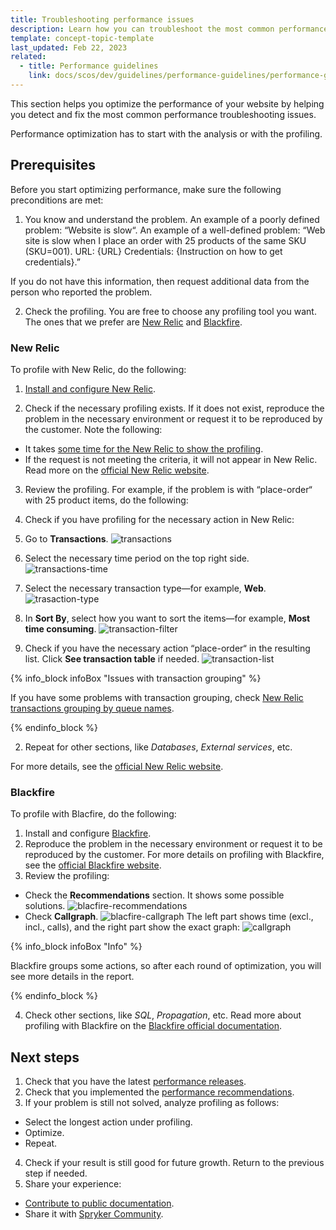 ```yaml
---
title: Troubleshooting performance issues
description: Learn how you can troubleshoot the most common performance issues
template: concept-topic-template
last_updated: Feb 22, 2023
related:
  - title: Performance guidelines
    link: docs/scos/dev/guidelines/performance-guidelines/performance-guidelines.html
---
```


This section helps you optimize the performance of your website by helping you detect and fix the most common performance troubleshooting issues.

Performance optimization has to start with the analysis or with the profiling.

## Prerequisites

Before you start optimizing performance, make sure the following preconditions are met:

1. You know and understand the problem.
An example of a poorly defined problem: “Website is slow“.
An example of a well-defined problem:
“Web site is slow when I place an order with 25 products of the same SKU (SKU=001).
URL: {URL}
Credentials: {Instruction on how to get credentials}.”

If you do not have this information, then request additional data from the person who reported the problem.

2. Check the profiling.
You are free to choose any profiling tool you want.
The ones that we prefer are [New Relic](https://docs.newrelic.com/docs/new-relic-solutions/get-started/intro-new-relic/) and [Blackfire](https://blackfire.io/docs/introduction).

### New Relic

To profile with New Relic, do the following:

1. [Install and configure New Relic](https://docs.spryker.com/docs/scos/dev/the-docker-sdk/{{site.version}}/configure-services.html#new-relic).

2. Check if the necessary profiling exists. If it does not exist, reproduce the problem in the necessary environment or request it to be reproduced by the customer.
Note the following:
- It takes [some time for the New Relic to show the profiling](https://docs.newrelic.com/docs/new-relic-solutions/solve-common-issues/troubleshooting/not-seeing-data/#:~:text=Solution,to%20automatically%20identify%20common%20issues.).
- If the request is not meeting the criteria, it will not appear in New Relic.
Read more on the [official New Relic website](https://docs.newrelic.com/docs/apm/transactions/transaction-traces/troubleshooting-not-seeing-transaction-traces/).

3. Review the profiling.
For example, if the problem is with “place-order“ with 25 product items, do the following:

1. Check if you have profiling for the necessary action in New Relic:

  1. Go to **Transactions**.
  ![transactions](https://spryker.s3.eu-central-1.amazonaws.com/docs/scos/dev/troubleshooting/troubleshooting-performance-issues/transactions.png)
  2. Select the necessary time period on the top right side.
  ![transactions-time](https://spryker.s3.eu-central-1.amazonaws.com/docs/scos/dev/troubleshooting/troubleshooting-performance-issues/transaction-time.png)
  3. Select the necessary transaction type—for example, **Web**.
  ![trasaction-type](https://spryker.s3.eu-central-1.amazonaws.com/docs/scos/dev/troubleshooting/troubleshooting-performance-issues/transaction-type.png)
  4. In **Sort By**, select how you want to sort the items—for example, **Most time consuming**.
  ![transaction-filter](https://spryker.s3.eu-central-1.amazonaws.com/docs/scos/dev/troubleshooting/troubleshooting-performance-issues/transactions-filter.png)
  5. Check if you have the necessary action “place-order“ in the resulting list. Click **See transaction table** if needed.
  ![transaction-list](https://spryker.s3.eu-central-1.amazonaws.com/docs/scos/dev/troubleshooting/troubleshooting-performance-issues/transactions-list.png)
  
{% info_block infoBox "Issues with transaction grouping" %}

If you have some problems with transaction grouping, check [New Relic transactions grouping by queue names](/docs/dg/dev/guidelines/performance-guidelines/elastic-computing/new-relic-transaction-grouping-by-queue-names.html#group-transactions-by-queue-name).

{% endinfo_block %} 

2. Repeat for other sections, like *Databases*, *External services*, etc.

For more details, see the [official New Relic website](https://newrelic.com/blog/how-to-relic/a-quick-guide-to-getting-started-with-new-relic).

### Blackfire

To profile with Blacfire, do the following:

1. Install and configure [Blackfire](https://docs.spryker.com/docs/scos/dev/the-docker-sdk/{{site.version}}/configure-services.html#blackfire).
2. Reproduce the problem in the necessary environment or request it to be reproduced by the customer. For more details on profiling with Blackfire, see the [official Blackfire website](https://blackfire.io/docs/introduction).
3. Review the profiling:
- Check the **Recommendations** section. It shows some possible solutions.
![blacfire-recommendations](https://spryker.s3.eu-central-1.amazonaws.com/docs/scos/dev/troubleshooting/troubleshooting-performance-issues/recommendations.png)
- Check **Callgraph**.
![blacfire-callgraph](https://spryker.s3.eu-central-1.amazonaws.com/docs/scos/dev/troubleshooting/troubleshooting-performance-issues/recommendations-callgraph.png)
The left part shows time (excl., incl., calls), and the right part show the exact graph:
![callgraph](https://spryker.s3.eu-central-1.amazonaws.com/docs/scos/dev/troubleshooting/troubleshooting-performance-issues/callgraph.png)

{% info_block infoBox "Info" %}

Blackfire groups some actions, so after each round of optimization, you will see more details in the report.

{% endinfo_block %}

4. Check other sections, like *SQL*, *Propagation*, etc. Read more about profiling with Blackfire on the [Blackfire official documentation](https://blackfire.io/docs/php/training-resources/book/04-first-profile).


## Next steps


1. Check that you have the latest [performance releases](https://docs.spryker.com/docs/scos/user/intro-to-spryker/releases/release-notes/release-notes.html).
2. Check that you implemented the [performance recommendations](/docs/dg/dev/guidelines/performance-guidelines/performance-guidelines.html).
3. If your problem is still not solved, analyze profiling as follows:
  - Select the longest action under profiling. 
  - Optimize. 
  - Repeat.
4. Check if your result is still good for future growth. Return to the previous step if needed.
5. Share your experience: 
  - [Contribute to public documentation](/docs/scos/user/intro-to-spryker/contribute-to-the-documentation/contribute-to-the-documentation.html).
  - Share it with [Spryker Community](https://spryker.com/community/).
